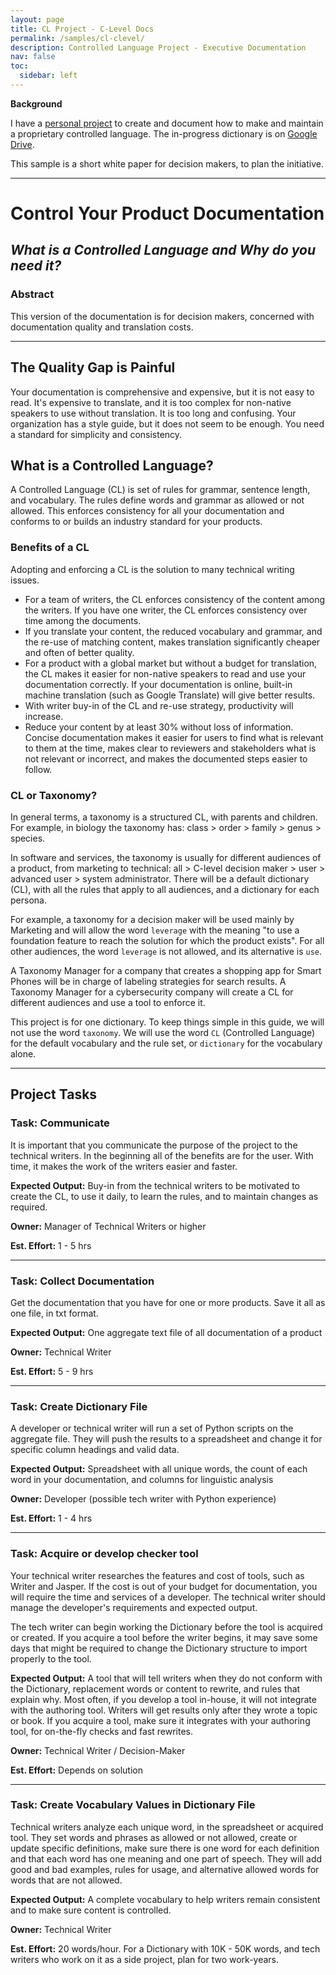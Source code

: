 ```yaml
---
layout: page
title: CL Project - C-Level Docs
permalink: /samples/cl-clevel/
description: Controlled Language Project - Executive Documentation
nav: false
toc:
  sidebar: left
---
```


**Background**

I have a [personal project](https://github.com/BRochelleFisher/TWPortfolio/tree/main) to create and document how to make and maintain a proprietary controlled language. The in-progress dictionary is on [Google Drive](https://docs.google.com/spreadsheets/d/1Eqor-ys3PWhETH9ADSZiHAlgTcjmNn_oOX17rGmNh_o/edit?gid=29324754#gid=29324754).

This sample is a short white paper for decision makers, to plan the initiative.

---

# Control Your Product Documentation

## _What is a Controlled Language and Why do you need it?_

### Abstract

This version of the documentation is for decision makers, concerned with documentation quality and translation costs.

---

## The Quality Gap is Painful

Your documentation is comprehensive and expensive, but it is not easy to read. It's expensive to translate, and it is too complex for non-native speakers to use without translation. It is too long and confusing.
Your organization has a style guide, but it does not seem to be enough.
You need a standard for simplicity and consistency.

## What is a Controlled Language?

A Controlled Language (CL) is set of rules for grammar, sentence length, and vocabulary. The rules define words and grammar as allowed or not allowed. This enforces consistency for all your documentation and conforms to or builds an industry standard for your products.

### Benefits of a CL

Adopting and enforcing a CL is the solution to many technical writing issues.

- For a team of writers, the CL enforces consistency of the content among the writers. If you have one writer, the CL enforces consistency over time among the documents.
- If you translate your content, the reduced vocabulary and grammar, and the re-use of matching content, makes translation significantly cheaper and often of better quality.
- For a product with a global market but without a budget for translation, the CL makes it easier for non-native speakers to read and use your documentation correctly. If your documentation is online, built-in machine translation (such as Google Translate) will give better results.
- With writer buy-in of the CL and re-use strategy, productivity will increase.
- Reduce your content by at least 30% without loss of information. Concise documentation makes it easier for users to find what is relevant to them at the time, makes clear to reviewers and stakeholders what is not relevant or incorrect, and makes the documented steps easier to follow.

### CL or Taxonomy?

In general terms, a taxonomy is a structured CL, with parents and children. For example, in biology the taxonomy has: class &gt; order &gt; family &gt; genus &gt; species.

In software and services, the taxonomy is usually for different audiences of a product, from marketing to technical: all &gt; C-level decision maker &gt; user &gt; advanced user &gt; system administrator. There will be a default dictionary (CL), with all the rules that apply to all audiences, and a dictionary for each persona.

For example, a taxonomy for a decision maker will be used mainly by Marketing and will allow the word `leverage` with the meaning "to use a foundation feature to reach the solution for which the product exists". For all other audiences, the word `leverage` is not allowed, and its alternative is `use`.

A Taxonomy Manager for a company that creates a shopping app for Smart Phones will be in charge of labeling strategies for search results. A Taxonomy Manager for a cybersecurity company will create a CL for different audiences and use a tool to enforce it.

This project is for one dictionary. To keep things simple in this guide, we will not use the word `taxonomy`. We will use the word `CL` (Controlled Language) for the default vocabulary and the rule set, or `dictionary` for the vocabulary alone.

---

## Project Tasks

### Task: Communicate

It is important that you communicate the purpose of the project to the technical writers. In the beginning all of the benefits are for the user. With time, it makes the work of the writers easier and faster.

**Expected Output:** Buy-in from the technical writers to be motivated to create the CL, to use it daily, to learn the rules, and to maintain changes as required.

**Owner:** Manager of Technical Writers or higher

**Est. Effort:** 1 - 5 hrs

---

### Task: Collect Documentation

Get the documentation that you have for one or more products. Save it all as one file, in txt format.

**Expected Output:** One aggregate text file of all documentation of a product

**Owner:** Technical Writer

**Est. Effort:** 5 - 9 hrs

---

### Task: Create Dictionary File

A developer or technical writer will run a set of Python scripts on the aggregate file. They will push the results to a spreadsheet and change it for specific column headings and valid data.

**Expected Output:** Spreadsheet with all unique words, the count of each word in your documentation, and columns for linguistic analysis

**Owner:** Developer (possible tech writer with Python experience)

**Est. Effort:** 1 - 4 hrs

---

### Task: Acquire or develop checker tool

Your technical writer researches the features and cost of tools, such as Writer and Jasper. If the cost is out of your budget for documentation, you will require the time and services of a developer. The technical writer should manage the developer's requirements and expected output.

The tech writer can begin working the Dictionary before the tool is acquired or created. If you acquire a tool before the writer begins, it may save some days that might be required to change the Dictionary structure to import properly to the tool.

**Expected Output:** A tool that will tell writers when they do not conform with the Dictionary, replacement words or content to rewrite, and rules that explain why. Most often, if you develop a tool in-house, it will not integrate with the authoring tool. Writers will get results only after they wrote a topic or book. If you acquire a tool, make sure it integrates with your authoring tool, for on-the-fly checks and fast rewrites.

**Owner:** Technical Writer / Decision-Maker

**Est. Effort:** Depends on solution

---

### Task: Create Vocabulary Values in Dictionary File

Technical writers analyze each unique word, in the spreadsheet or acquired tool. They set words and phrases as allowed or not allowed, create or update specific definitions, make sure there is one word for each definition and that each word has one meaning and one part of speech. They will add good and bad examples, rules for usage, and alternative allowed words for words that are not allowed.

**Expected Output:** A complete vocabulary to help writers remain consistent and to make sure content is controlled.

**Owner:** Technical Writer

**Est. Effort:** 20 words/hour. For a Dictionary with 10K - 50K words, and tech writers who work on it as a side project, plan for two work-years.
